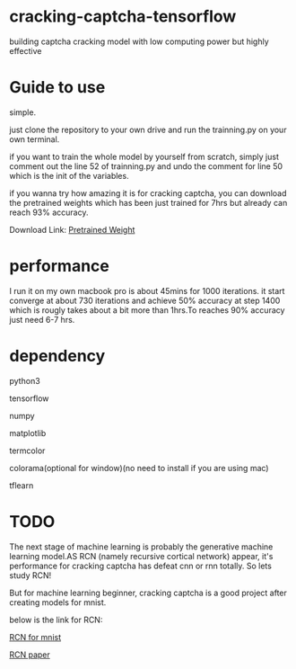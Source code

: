 # cracking-captcha-tensorflow
building captcha cracking model with low computing power but highly effective

# Guide to use
simple.

just clone the repository to your own drive and run the trainning.py on your own terminal.

if you want to train the whole model by yourself from scratch, simply just comment out the line 52 of trainning.py and undo the comment for line 50 which is the init of the variables.

if you wanna try how amazing it is for cracking captcha, you can download the pretrained weights which has been just trained for 7hrs but already can reach 93% accuracy.

Download Link: [Pretrained Weight](https://drive.google.com/open?id=1R2brFB8ZuIGaDZnJG612cPN4lRw22jpN)


# performance
I run it on my own macbook pro is about 45mins for 1000 iterations. it start converge at about 730 iterations and achieve 50% accuracy at step 1400 which is rougly takes about a bit more than 1hrs.To reaches 90% accuracy just need 6-7 hrs.


# dependency
python3

tensorflow

numpy

matplotlib

termcolor

colorama(optional for window)(no need to install if you are using mac)

tflearn

# TODO
The next stage of machine learning is probably the generative machine learning model.AS RCN (namely recursive cortical network) appear, it's performance for cracking captcha has defeat cnn or rnn totally. So lets study RCN!

But for machine learning beginner, cracking captcha is a good project after creating models for mnist. 

below is the link for RCN:

[RCN for mnist](https://github.com/vicariousinc/science_rcn)

[RCN paper](https://drive.google.com/open?id=1d9yZi0DYYtyY9BhunYZYBsBimBGD4S0y)
